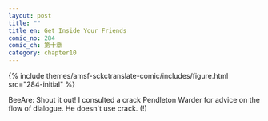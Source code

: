 ```yaml
---
layout: post
title: ""
title_en: Get Inside Your Friends
comic_no: 284
comic_ch: 第十章
category: chapter10
---
```

{% include themes/amsf-sckctranslate-comic/includes/figure.html src="284-initial" %}

BeeAre: Shout it out! I consulted a crack Pendleton Warder for advice on the flow of dialogue. He doesn't use crack. (!)

